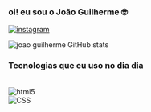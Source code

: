 ### oi! eu sou o João Guilherme 🤓


[![instagram](https://img.shields.io/badge/Instagram-E4405F?style=for-the-badge&logo=instagram&logoColor=white)](https://www.instagram.com/joao_guilherme_2090/)

![joao guilherme GitHub stats](https://github-readme-stats.vercel.app/api?username=devgui&show_icons=true&theme=dracula)

### Tecnologias que eu uso no dia dia
<div stle= "display: inline_block"> <br/>
 <img align="center " alt="html5" src="https://img.shields.io/badge/HTML5-E34F26?style=for-the-badge&logo=html5&logoColor=white"/>
</div>
<div stle= "display: inline_block">
<img align="center " alt="CSS" src="https://img.shields.io/badge/CSS3-1572B6?style=for-the-badge&logo=css3&logoColor=white"/>
</div>
